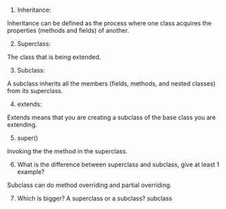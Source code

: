 1. Inheritance: 

Inheritance can be defined as the process where one class acquires the properties (methods and fields) of another. 

2. Superclass:

The class that is being extended.

3. Subclass:

A subclass inherits all the members (fields, methods, and nested classes) from its superclass.

4. extends:

Extends means that you are creating a subclass of the base class you are extending. 

5. super()

Invoking the the method in the superclass.

6.   What is the difference between superclass and subclass, give at least 1 example?

Subclass can do method overriding and partial overriding.

7.  Which is bigger? A superclass or a subclass?
subclass


